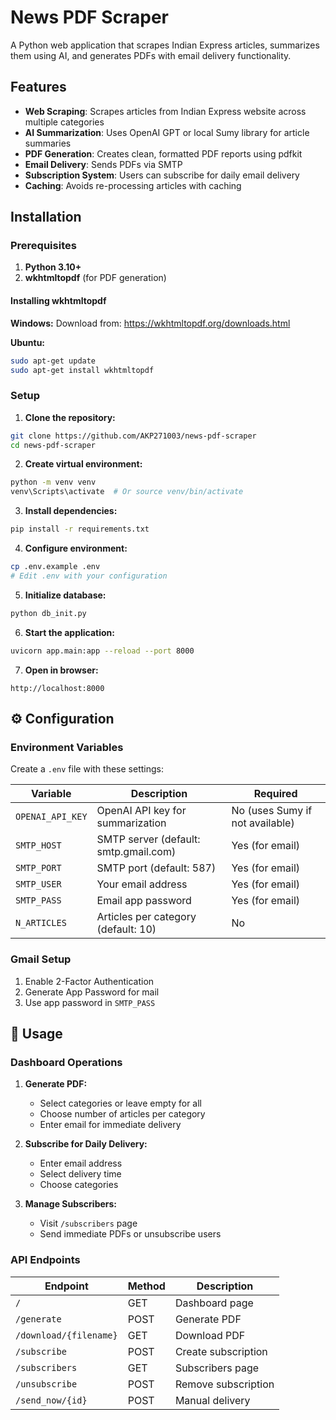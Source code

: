 # News PDF Scraper

A Python web application that scrapes Indian Express articles, summarizes them using AI, and generates PDFs with email delivery functionality.

## Features

- **Web Scraping**: Scrapes articles from Indian Express website across multiple categories
- **AI Summarization**: Uses OpenAI GPT or local Sumy library for article summaries
- **PDF Generation**: Creates clean, formatted PDF reports using pdfkit
- **Email Delivery**: Sends PDFs via SMTP
- **Subscription System**: Users can subscribe for daily email delivery
- **Caching**: Avoids re-processing articles with caching

## Installation

### Prerequisites

1. **Python 3.10+**
2. **wkhtmltopdf** (for PDF generation)

#### Installing wkhtmltopdf

**Windows:**
Download from: https://wkhtmltopdf.org/downloads.html

**Ubuntu:**
```bash
sudo apt-get update
sudo apt-get install wkhtmltopdf
```

### Setup

1. **Clone the repository:**
```bash
git clone https://github.com/AKP271003/news-pdf-scraper
cd news-pdf-scraper
```

2. **Create virtual environment:**
```bash
python -m venv venv
venv\Scripts\activate  # Or source venv/bin/activate
```

3. **Install dependencies:**
```bash
pip install -r requirements.txt
```

4. **Configure environment:**
```bash
cp .env.example .env
# Edit .env with your configuration
```

5. **Initialize database:**
```bash
python db_init.py
```

6. **Start the application:**
```bash
uvicorn app.main:app --reload --port 8000
```

7. **Open in browser:**
```
http://localhost:8000
```

## ⚙️ Configuration

### Environment Variables

Create a `.env` file with these settings:

| Variable | Description | Required |
|----------|-------------|----------|
| `OPENAI_API_KEY` | OpenAI API key for summarization | No (uses Sumy if not available) |
| `SMTP_HOST` | SMTP server (default: smtp.gmail.com) | Yes (for email) |
| `SMTP_PORT` | SMTP port (default: 587) | Yes (for email) |
| `SMTP_USER` | Your email address | Yes (for email) |
| `SMTP_PASS` | Email app password | Yes (for email) |
| `N_ARTICLES` | Articles per category (default: 10) | No |

### Gmail Setup
1. Enable 2-Factor Authentication
2. Generate App Password for mail
3. Use app password in `SMTP_PASS`

## 🎯 Usage

### Dashboard Operations

1. **Generate PDF:**
   - Select categories or leave empty for all
   - Choose number of articles per category
   - Enter email for immediate delivery

2. **Subscribe for Daily Delivery:**
   - Enter email address
   - Select delivery time
   - Choose categories

3. **Manage Subscribers:**
   - Visit `/subscribers` page
   - Send immediate PDFs or unsubscribe users

### API Endpoints

| Endpoint | Method | Description |
|----------|--------|-------------|
| `/` | GET | Dashboard page |
| `/generate` | POST | Generate PDF |
| `/download/{filename}` | GET | Download PDF |
| `/subscribe` | POST | Create subscription |
| `/subscribers` | GET | Subscribers page |
| `/unsubscribe` | POST | Remove subscription |
| `/send_now/{id}` | POST | Manual delivery |

